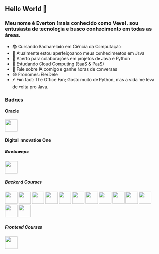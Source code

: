 ## Hello World 👋
### Meu nome é Everton (mais conhecido como Veve), sou entusiasta de tecnologia e busco conhecimento em todas as áreas.


- 📚 Cursando Bacharelado em Ciência da Computação
- 🌱 Atualmente estou aperfeiçoando meus conhecimentos em Java
- 👯 Aberto para colaborações em projetos de Java e Python
- 🤔 Estudando Cloud Computing (SaaS & PaaS)
- 💬 Fale sobre IA comigo e ganhe horas de conversas
- 😄 Pronomes: Ele/Dele
- ⚡ Fun fact: The Office Fan; Gosto muito de Python, mas a vida me leva de volta pro Java.


### Badges

#### Oracle
<div>
    <img src="![image](https://user-images.githubusercontent.com/19881621/159174315-0814d522-2c59-4726-92e5-ecb4ca76154d.png)" width="40" height="40"/>
</div>

#### Digital Innovation One
  
##### Bootcamps

<div>
  <img src="https://hermes.digitalinnovation.one/courses/badge/f052cd75-9758-4df2-a592-f2600276c05c.png" width="40" height="40"/>
</div>
  
##### Backend Courses

<div>
      <img src="https://hermes.digitalinnovation.one/courses/badge/60903be0-75c9-44b4-9b15-fa2a41067de1.png" width="40" height="40"/>
      <img src="https://hermes.digitalinnovation.one/courses/badge/b6be69f1-9af6-4606-91ca-df0157834afe.png" width="40" height="40"/>
      <img src="https://hermes.digitalinnovation.one/courses/badge/1dcc883a-37fa-42a9-a2a1-1cf012ffb34e.png" width="40" height="40"/>
      <img src="https://hermes.digitalinnovation.one/courses/badge/bc2c4fe0-3538-4ca0-9e11-3bc1a9a70e83.png" width="40" height="40"/>
      <img src="https://hermes.digitalinnovation.one/courses/badge/7ce0034f-7e1d-4312-9092-5eb2b8d309cb.png" width="40" height="40"/>
      <img src="https://hermes.digitalinnovation.one/courses/badge/98e52508-d41b-455f-9294-2c124cc21510.png" width="40" height="40"/>
      <img src="https://hermes.digitalinnovation.one/courses/badge/eac33c02-ed6e-43e6-833f-441647fdb848.png" width="40" height="40"/>
      <img src="https://hermes.digitalinnovation.one/courses/badge/d2758af9-3b5d-49e2-9ec8-c6fd150d623c.png" width="40" height="40"/>
      <img src="https://hermes.digitalinnovation.one/courses/badge/8eb094f8-f8dc-4cdd-8f15-1d63669010ae.png" width="40" height="40"/>
      <img src="https://hermes.digitalinnovation.one/courses/badge/7fb81726-278c-4058-a736-396e94655d78.png" width="40" height="40"/>
      <img src="https://hermes.digitalinnovation.one/courses/badge/1a3460c6-48a0-4d62-b9f0-25f4196690cb.png" width="40" height="40"/>
      <img src="https://hermes.digitalinnovation.one/courses/badge/e3131cb9-bb94-4a30-bc47-a41429a7c11d.png" width="40" height="40"/>
      <img src="https://hermes.digitalinnovation.one/courses/badge/ea03f839-894b-4652-b2f4-b80e8a0e5dfe.png" width="40" height="40"/>
</div>
    
##### Frontend Courses

<div>
    <img src="https://hermes.digitalinnovation.one/courses/badge/28bfbf19-a31a-41a2-b78f-e70c0e18f37a.png" width="40" height="40"/>
      <!--<img src="" width="40" height="40"/>-->
</div>
  
